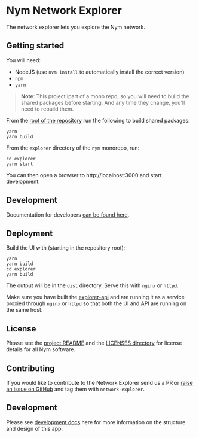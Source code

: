 # Nym Network Explorer

The network explorer lets you explore the Nym network.

## Getting started

You will need:

- NodeJS (use `nvm install` to automatically install the correct version)
- `npm`
- `yarn`

> **Note**: This project ipart of a mono repo, so you will need to build the shared packages before starting. And any time they change, you'll need to rebuild them.

From the [root of the repository](../README.md) run the following to build shared packages:

```
yarn
yarn build
```

From the `explorer` directory of the `nym` monorepo, run:

```
cd explorer
yarn start
```

You can then open a browser to http://localhost:3000 and start development.

## Development

Documentation for developers [can be found here](./docs).

## Deployment

Build the UI with (starting in the repository root):

```
yarn
yarn build
cd explorer
yarn build
```

The output will be in the `dist` directory. Serve this with `nginx` or `httpd`.

Make sure you have built the [explorer-api](./explorer-api) and are running it as a service proxied through 
`nginx` or `httpd` so that both the UI and API are running on the same host. 

## License

Please see the [project README](./README.md) and the [LICENSES directory](../LICENSES) for license details for all Nym software.

## Contributing

If you would like to contribute to the Network Explorer send us a PR or
[raise an issue on GitHub](https://github.com/nymtech/nym/issues) and tag them with `network-explorer`.

## Development

Please see [development docs](./docs) here for more information on the structure and design of this app.
